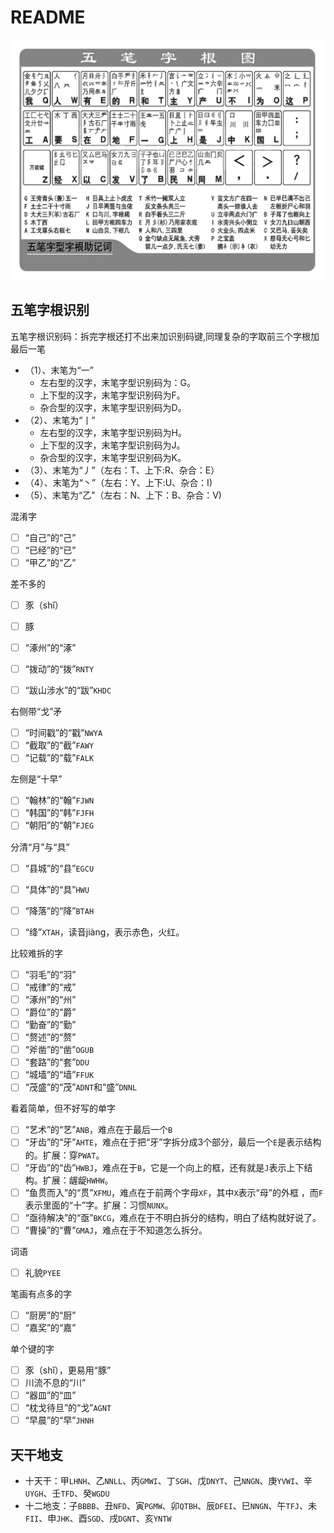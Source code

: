 # README

![五笔字根](images/wubi_zigen.gif)

## 五笔字根识别

五笔字根识别码：拆完字根还打不出来加识别码键,同理复杂的字取前三个字根加最后一笔

- （1）、末笔为“一”
  - 左右型的汉字，末笔字型识别码为：G。
  - 上下型的汉字，末笔字型识别码为F。
  - 杂合型的汉字，末笔字型识别码为D。
- （2）、末笔为“丨”
  - 左右型的汉字，末笔字型识别码为H。
  - 上下型的汉字，末笔字型识别码为J。
  - 杂合型的汉字，末笔字型识别码为K。
- （3）、末笔为“丿”（左右：T、上下:R、杂合：E）
- （4）、末笔为“丶”（左右：Y、上下:U、杂合：I)
- （5）、末笔为“乙”（左右：N、上下：B、杂合：V)

混淆字

- [ ] “自己”的“己”
- [ ] “已经”的“已”
- [ ] “甲乙”的“乙”

差不多的

- [ ] 豕（shǐ）
- [ ] 豚
- [ ] “涿州”的“涿”

- [ ] “拨动”的“拨”`RNTY`
- [ ] “跋山涉水”的“跋”`KHDC`

右侧带“戈”矛

- [ ] “时间戳”的“戳”`NWYA`
- [ ] “截取”的“截”`FAWY`
- [ ] “记载”的“载”`FALK`

左侧是“十早”

- [ ] “翰林”的“翰”`FJWN`
- [ ] “韩国”的“韩”`FJFH`
- [ ] “朝阳”的“朝”`FJEG`

分清“月”与“具”

- [ ] “县城”的“县”`EGCU`
- [ ] “具体”的“具”`HWU`

- [ ] “降落”的“降”`BTAH`
- [ ] “绛”`XTAH`，读音jiàng，表示赤色，火红。



比较难拆的字

- [ ] “羽毛”的“羽”
- [ ] “戒律”的“戒”
- [ ] “涿州”的“州”
- [ ] “爵位”的“爵”
- [ ] “勤奋”的“勤”
- [ ] “赘述”的“赘”
- [ ] “斧凿”的“凿”`OGUB`
- [ ] “套路”的“套”`DDU`
- [ ] “城墙”的“墙”`FFUK`
- [ ] “茂盛”的“茂”`ADNT`和“盛”`DNNL`

看着简单，但不好写的单字

- [ ] “艺术”的“艺”`ANB`，难点在于最后一个`B`
- [ ] “牙齿”的“牙”`AHTE`，难点在于把“牙”字拆分成3个部分，最后一个`E`是表示结构的。扩展：穿`PWAT`。
- [ ] “牙齿”的“齿”`HWBJ`，难点在于`B`，它是一个向上的框，还有就是`J`表示上下结构。扩展：龌龊`HWHW`。
- [ ] “鱼贯而入”的“贯”`XFMU`，难点在于前两个字母`XF`，其中`X`表示“母”的外框 ，而`F`表示里面的“十”字。扩展：习惯`NUNX`。
- [ ] “亟待解决”的“亟”`BKCG`，难点在于不明白拆分的结构，明白了结构就好说了。
- [ ] “曹操”的“曹”`GMAJ`，难点在于不知道怎么拆分。

词语

- [ ] 礼貌`PYEE`

笔画有点多的字

- [ ] “厨房”的“厨”
- [ ] “嘉奖”的“嘉”

单个键的字

- [ ] 豕（shǐ），更易用“豚”
- [ ] 川流不息的“川”
- [ ] “器皿”的“皿”
- [ ] “枕戈待旦”的“戈”`AGNT`
- [ ] “早晨”的“早”`JHNH`

## 天干地支

- 十天干：甲`LHNH`、乙`NNLL`、丙`GMWI`、丁`SGH`、戊`DNYT`、己`NNGN`、庚`YVWI`、辛`UYGH`、壬`TFD`、癸`WGDU`
- 十二地支：子`BBBB`、丑`NFD`、寅`PGMW`、卯`QTBH`、辰`DFEI`、巳`NNGN`、午`TFJ`、未`FII`、申`JHK`、酉`SGD`、戌`DGNT`、亥`YNTW`
